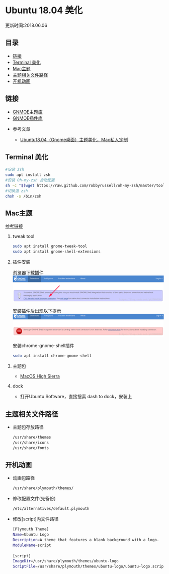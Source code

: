 # Ubuntu 18.04 美化
更新时间:2018.06.06

目录
---

<!-- TOC depthFrom:2 updateOnSave:true -->

- [链接](#链接)
- [Terminal 美化](#terminal-美化)
- [Mac主题](#mac主题)
- [主题相关文件路径](#主题相关文件路径)
- [开机动画](#开机动画)

<!-- /TOC -->

## 链接

+ [GNMOE主题库](https://www.opendesktop.org/s/Gnome/browse/)
+ [GNMOE插件库](https://extensions.gnome.org/)

* 参考文章

    * [Ubuntu18.04（Gnome桌面）主题美化，Mac私人定制](https://blog.csdn.net/zyqblog/article/details/80152016#11-%E4%BD%95%E4%B8%BAgnome-shell-extensions-%E4%BB%A5%E5%8F%8A%E5%A6%82%E4%BD%95%E5%AE%89%E8%A3%85%E4%B8%8E%E5%BA%94%E7%94%A8)

## Terminal 美化

```sh
#安装 zsh
sudo apt install zsh
#安装 Oh-my-zsh 自动配置
sh -c "$(wget https://raw.github.com/robbyrussell/oh-my-zsh/master/tools/install.sh -O -)"
#切换道 zsh
chsh -s /bin/zsh 
```

## Mac主题
[参考链接](https://www.cnblogs.com/feipeng8848/p/8970556.html)

1. tweak tool

    ```sh
    sudo apt install gnome-tweak-tool
    sudo apt install gnome-shell-extensions
    ```

1. 插件安装

    浏览器下载插件
    ![浏览器下载插件](img/linux-1.png)

    安装插件后出现以下提示
    ![安装后提示](img/linux-2.png)

    安装chrome-gnome-shell插件
    ```sh
    sudo apt install chrome-gnome-shell
    ```

1. 主题包
    + [MacOS High Sierra](https://www.opendesktop.org/s/Gnome/p/1013714/)

1. dock
    + 打开Ubuntu Software，直接搜索 dash to dock，安装上

## 主题相关文件路径

+ 主题包存放路径

    ```sh
    /usr/share/themes
    /usr/share/icons
    /usr/share/fonts
    ```

## 开机动画

+ 动画包路径
    ```sh
    /usr/share/plymouth/themes/
    ```

+ 修改配置文件(先备份)

    ```sh
    /etc/alternatives/default.plymouth
    ```
+ 修改[script]内文件路径
    ```sh
    [Plymouth Theme]
    Name=Ubuntu Logo
    Description=A theme that features a blank background with a logo.
    ModuleName=script

    [script]
    ImageDir=/usr/share/plymouth/themes/ubuntu-logo
    ScriptFile=/usr/share/plymouth/themes/ubuntu-logo/ubuntu-logo.script
    ```